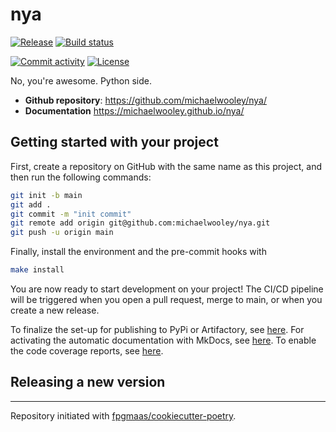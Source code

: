 # nya

[![Release](https://img.shields.io/github/v/release/michaelwooley/nya)](https://img.shields.io/github/v/release/michaelwooley/nya)
[![Build status](https://img.shields.io/github/actions/workflow/status/michaelwooley/nya/main.yml?branch=main)](https://github.com/michaelwooley/nya/actions/workflows/main.yml?query=branch%3Amain)
<!--[![codecov](https://codecov.io/gh/michaelwooley/nya/branch/main/graph/badge.svg)](https://codecov.io/gh/michaelwooley/nya) -->
[![Commit activity](https://img.shields.io/github/commit-activity/m/michaelwooley/nya)](https://img.shields.io/github/commit-activity/m/michaelwooley/nya)
[![License](https://img.shields.io/github/license/michaelwooley/nya)](https://img.shields.io/github/license/michaelwooley/nya)

No, you're awesome. Python side.

- **Github repository**: <https://github.com/michaelwooley/nya/>
- **Documentation** <https://michaelwooley.github.io/nya/>

## Getting started with your project

First, create a repository on GitHub with the same name as this project, and then run the following commands:

``` bash
git init -b main
git add .
git commit -m "init commit"
git remote add origin git@github.com:michaelwooley/nya.git
git push -u origin main
```

Finally, install the environment and the pre-commit hooks with

```bash
make install
```

You are now ready to start development on your project! The CI/CD
pipeline will be triggered when you open a pull request, merge to main,
or when you create a new release.

To finalize the set-up for publishing to PyPi or Artifactory, see
[here](https://fpgmaas.github.io/cookiecutter-poetry/features/publishing/#set-up-for-pypi).
For activating the automatic documentation with MkDocs, see
[here](https://fpgmaas.github.io/cookiecutter-poetry/features/mkdocs/#enabling-the-documentation-on-github).
To enable the code coverage reports, see [here](https://fpgmaas.github.io/cookiecutter-poetry/features/codecov/).

## Releasing a new version



---

Repository initiated with [fpgmaas/cookiecutter-poetry](https://github.com/fpgmaas/cookiecutter-poetry).